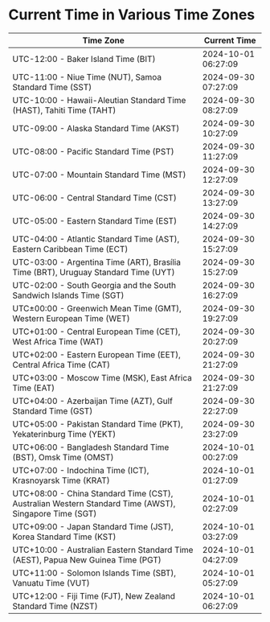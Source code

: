 # Current Time in Various Time Zones

| Time Zone | Current Time |
|-----------|--------------|
| UTC-12:00 - Baker Island Time (BIT) | 2024-10-01 06:27:09 |
| UTC-11:00 - Niue Time (NUT), Samoa Standard Time (SST) | 2024-09-30 07:27:09 |
| UTC-10:00 - Hawaii-Aleutian Standard Time (HAST), Tahiti Time (TAHT) | 2024-09-30 08:27:09 |
| UTC-09:00 - Alaska Standard Time (AKST) | 2024-09-30 10:27:09 |
| UTC-08:00 - Pacific Standard Time (PST) | 2024-09-30 11:27:09 |
| UTC-07:00 - Mountain Standard Time (MST) | 2024-09-30 12:27:09 |
| UTC-06:00 - Central Standard Time (CST) | 2024-09-30 13:27:09 |
| UTC-05:00 - Eastern Standard Time (EST) | 2024-09-30 14:27:09 |
| UTC-04:00 - Atlantic Standard Time (AST), Eastern Caribbean Time (ECT) | 2024-09-30 15:27:09 |
| UTC-03:00 - Argentina Time (ART), Brasília Time (BRT), Uruguay Standard Time (UYT) | 2024-09-30 15:27:09 |
| UTC-02:00 - South Georgia and the South Sandwich Islands Time (SGT) | 2024-09-30 16:27:09 |
| UTC±00:00 - Greenwich Mean Time (GMT), Western European Time (WET) | 2024-09-30 19:27:09 |
| UTC+01:00 - Central European Time (CET), West Africa Time (WAT) | 2024-09-30 20:27:09 |
| UTC+02:00 - Eastern European Time (EET), Central Africa Time (CAT) | 2024-09-30 21:27:09 |
| UTC+03:00 - Moscow Time (MSK), East Africa Time (EAT) | 2024-09-30 21:27:09 |
| UTC+04:00 - Azerbaijan Time (AZT), Gulf Standard Time (GST) | 2024-09-30 22:27:09 |
| UTC+05:00 - Pakistan Standard Time (PKT), Yekaterinburg Time (YEKT) | 2024-09-30 23:27:09 |
| UTC+06:00 - Bangladesh Standard Time (BST), Omsk Time (OMST) | 2024-10-01 00:27:09 |
| UTC+07:00 - Indochina Time (ICT), Krasnoyarsk Time (KRAT) | 2024-10-01 01:27:09 |
| UTC+08:00 - China Standard Time (CST), Australian Western Standard Time (AWST), Singapore Time (SGT) | 2024-10-01 02:27:09 |
| UTC+09:00 - Japan Standard Time (JST), Korea Standard Time (KST) | 2024-10-01 03:27:09 |
| UTC+10:00 - Australian Eastern Standard Time (AEST), Papua New Guinea Time (PGT) | 2024-10-01 04:27:09 |
| UTC+11:00 - Solomon Islands Time (SBT), Vanuatu Time (VUT) | 2024-10-01 05:27:09 |
| UTC+12:00 - Fiji Time (FJT), New Zealand Standard Time (NZST) | 2024-10-01 06:27:09 |
